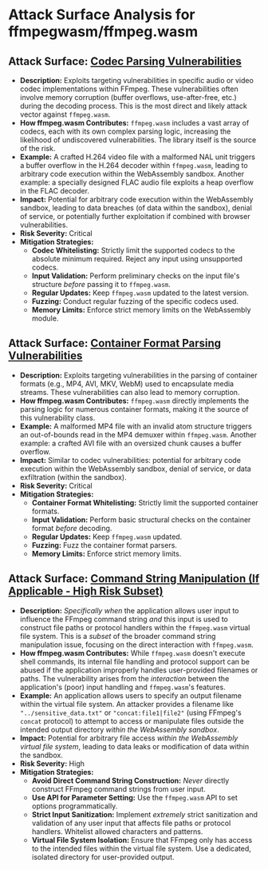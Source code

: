 # Attack Surface Analysis for ffmpegwasm/ffmpeg.wasm

## Attack Surface: [Codec Parsing Vulnerabilities](./attack_surfaces/codec_parsing_vulnerabilities.md)

*   **Description:** Exploits targeting vulnerabilities in specific audio or video codec implementations within FFmpeg. These vulnerabilities often involve memory corruption (buffer overflows, use-after-free, etc.) during the decoding process.  This is the most direct and likely attack vector against `ffmpeg.wasm`.
*   **How ffmpeg.wasm Contributes:** `ffmpeg.wasm` includes a vast array of codecs, each with its own complex parsing logic, increasing the likelihood of undiscovered vulnerabilities. The library itself is the source of the risk.
*   **Example:** A crafted H.264 video file with a malformed NAL unit triggers a buffer overflow in the H.264 decoder within `ffmpeg.wasm`, leading to arbitrary code execution within the WebAssembly sandbox.  Another example: a specially designed FLAC audio file exploits a heap overflow in the FLAC decoder.
*   **Impact:** Potential for arbitrary code execution within the WebAssembly sandbox, leading to data breaches (of data within the sandbox), denial of service, or potentially further exploitation if combined with browser vulnerabilities.
*   **Risk Severity:** Critical
*   **Mitigation Strategies:**
    *   **Codec Whitelisting:**  Strictly limit the supported codecs to the absolute minimum required.  Reject any input using unsupported codecs.
    *   **Input Validation:** Perform preliminary checks on the input file's structure *before* passing it to `ffmpeg.wasm`.
    *   **Regular Updates:**  Keep `ffmpeg.wasm` updated to the latest version.
    *   **Fuzzing:**  Conduct regular fuzzing of the specific codecs used.
    *   **Memory Limits:** Enforce strict memory limits on the WebAssembly module.

## Attack Surface: [Container Format Parsing Vulnerabilities](./attack_surfaces/container_format_parsing_vulnerabilities.md)

*   **Description:** Exploits targeting vulnerabilities in the parsing of container formats (e.g., MP4, AVI, MKV, WebM) used to encapsulate media streams. These vulnerabilities can also lead to memory corruption.
*   **How ffmpeg.wasm Contributes:** `ffmpeg.wasm` directly implements the parsing logic for numerous container formats, making it the source of this vulnerability class.
*   **Example:** A malformed MP4 file with an invalid atom structure triggers an out-of-bounds read in the MP4 demuxer within `ffmpeg.wasm`. Another example: a crafted AVI file with an oversized chunk causes a buffer overflow.
*   **Impact:** Similar to codec vulnerabilities: potential for arbitrary code execution within the WebAssembly sandbox, denial of service, or data exfiltration (within the sandbox).
*   **Risk Severity:** Critical
*   **Mitigation Strategies:**
    *   **Container Format Whitelisting:**  Strictly limit the supported container formats.
    *   **Input Validation:**  Perform basic structural checks on the container format *before* decoding.
    *   **Regular Updates:**  Keep `ffmpeg.wasm` updated.
    *   **Fuzzing:**  Fuzz the container format parsers.
    *   **Memory Limits:** Enforce strict memory limits.

## Attack Surface: [Command String Manipulation (If Applicable - High Risk Subset)](./attack_surfaces/command_string_manipulation__if_applicable_-_high_risk_subset_.md)

*   **Description:** *Specifically when* the application allows user input to influence the FFmpeg command string *and* this input is used to construct file paths or protocol handlers within the `ffmpeg.wasm` virtual file system. This is a *subset* of the broader command string manipulation issue, focusing on the direct interaction with `ffmpeg.wasm`.
*   **How ffmpeg.wasm Contributes:** While `ffmpeg.wasm` doesn't execute shell commands, its internal file handling and protocol support can be abused if the application improperly handles user-provided filenames or paths. The vulnerability arises from the *interaction* between the application's (poor) input handling and `ffmpeg.wasm`'s features.
*   **Example:** An application allows users to specify an output filename within the virtual file system. An attacker provides a filename like `"../sensitive_data.txt"` or `"concat:file1|file2"` (using FFmpeg's `concat` protocol) to attempt to access or manipulate files outside the intended output directory *within the WebAssembly sandbox*.
*   **Impact:** Potential for arbitrary file access *within the WebAssembly virtual file system*, leading to data leaks or modification of data within the sandbox.
*   **Risk Severity:** High
*   **Mitigation Strategies:**
    *   **Avoid Direct Command String Construction:** *Never* directly construct FFmpeg command strings from user input.
    *   **Use API for Parameter Setting:** Use the `ffmpeg.wasm` API to set options programmatically.
    *   **Strict Input Sanitization:** Implement *extremely* strict sanitization and validation of any user input that affects file paths or protocol handlers. Whitelist allowed characters and patterns.
    *   **Virtual File System Isolation:** Ensure that FFmpeg only has access to the intended files within the virtual file system. Use a dedicated, isolated directory for user-provided output.

